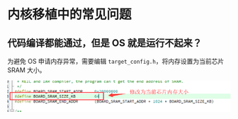 # 内核移植中的常见问题

## 代码编译都能通过，但是 OS 就是运行不起来？

为避免 OS 申请内存异常，需要编辑 `target_config.h`，将内存设置为当前芯片 SRAM 大小。

![](./image/osconfig-borad-sram-size.png)